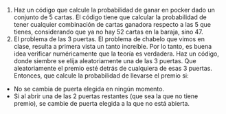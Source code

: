 1. Haz un código que calcule la probabilidad de ganar en pocker dado un conjunto de 5 cartas. El código tiene que calcular la probabilidad de tener cualquier combinación de cartas ganadora respecto a las 5 que tienes, considerando que ya no hay 52 cartas en la baraja, sino 47. 
2. El problema de las 3 puertas. El problema de chabelo que vimos en clase, resulta a primera vista un tanto increíble. Por lo tanto, es buena idea verificar numéricamente que la teoría es verdadera. Haz un código, donde siembre se elija aleatoriamente una de las 3 puertas. Que aleatoriamente el premio esté detrás de cualquiera de esas 3 puertas. Entonces, que calcule la probabilidad de llevarse el premio si: 
  * No se cambia de puerta elegida en ningún momento. 
  * Si al abrir una de las 2 puertas restantes (que sea la que no tiene premio), se cambie de puerta elegida a la que no está abierta. 
